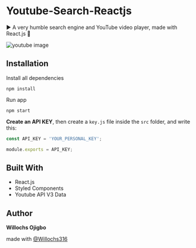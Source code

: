 # Youtube-Search-Reactjs

▶️ A very humble search engine and YouTube video player, made with React.js 🎥

<img src="youtube-clone.gif" alt="youtube image" />

## Installation

Install all dependencies

```
npm install
```

Run app

```
npm start
```

**Create an API KEY**, then create a `key.js` file inside the `src` folder, and write this:

```javascript
const API_KEY = 'YOUR_PERSONAL_KEY';

module.exports = API_KEY;  
```

## Built With

* React.js
* Styled Components
* Youtube API V3 Data

## Author

**Willochs Ojigbo**

made with [@Willochs316](https://github.com/Willochs316)
